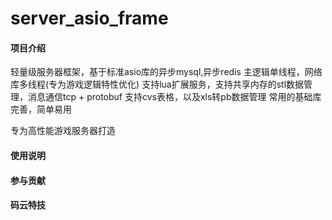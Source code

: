 # server_asio_frame

#### 项目介绍
轻量级服务器框架，基于标准asio库的异步mysql,异步redis
主逻辑单线程，网络库多线程(专为游戏逻辑特性优化)
支持lua扩展服务，支持共享内存的stl数据管理，消息通信tcp + protobuf
支持cvs表格，以及xls转pb数据管理
常用的基础库完善，简单易用

专为高性能游戏服务器打造


#### 使用说明


#### 参与贡献



#### 码云特技

